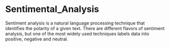 # Sentimental_Analysis
Sentiment analysis is a natural language processing technique that identifies the polarity of a given text. There are different flavors of sentiment analysis, but one of the most widely used techniques labels data into positive, negative and neutral.
